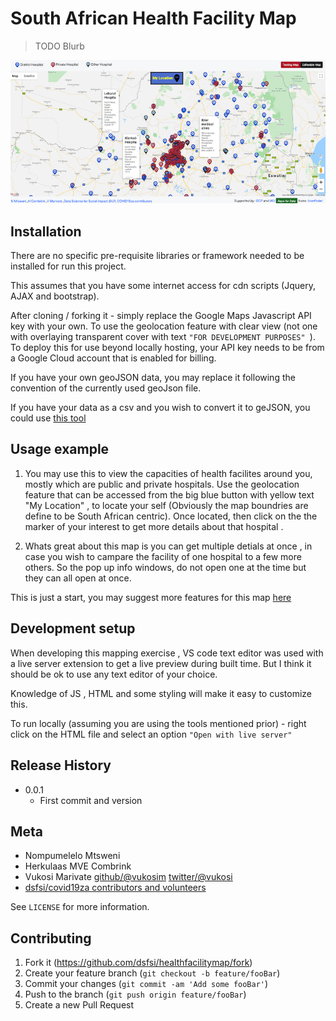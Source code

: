 # South African Health Facility Map
>  TODO Blurb

![](images/updatedmap.png)

## Installation

There are no specific pre-requisite libraries or framework needed to be installed for run this project. 

This assumes that you have some internet access for cdn scripts (Jquery, AJAX and bootstrap). 

After cloning / forking it - simply replace the Google Maps Javascript API key with your own. To use the geolocation feature with clear view (not one with overlaying transparent cover with text  `"FOR DEVELOPMENT PURPOSES" `). To deploy this for use beyond locally hosting, your API key needs to be from a Google Cloud account that is enabled for billing. 

If you have your own geoJSON data, you may replace it following the convention of the currently used geoJson file.

If you have your data as a csv and you wish to convert it to geJSON, you could use [this tool](https://www.convertcsv.com/csv-to-geojson.htm)  

## Usage example

1. You may use this to view the capacities of health facilites around you, mostly which are public and private hospitals. Use the geolocation feature that can be accessed from the big blue button with yellow text "My Location" , to locate your self (Obviously the map boundries are define to be South African centric). 
Once located, then click on the the marker of your interest to get more details about that hospital . 

2. Whats great about this map is you can get multiple detials at once , in case you wish to campare the facility of one hospital to a few more others. So the pop up info windows, do not open one at the time but they can all open at once. 

This is just a start, you may suggest more features for this map [here](https://docs.google.com/forms/d/e/1FAIpQLSeMm5zm-syGnw-l06QV2q6caFtNldS3nBsAoIPzs3G2e4-ncg/viewform)


## Development setup

When developing this mapping exercise , VS code text editor was used  with a live server extension  to get a live preview during built time. But I think it should be ok to use any text editor of your choice. 

Knowledge of JS , HTML and some styling will make it easy to customize this. 

To run locally (assuming you are using the tools mentioned prior) - right click on the HTML file and select an option  `"Open with live server" `

## Release History

* 0.0.1
    * First commit and version

## Meta

- Nompumelelo Mtsweni
- Herkulaas MVE Combrink
- Vukosi Marivate [github/@vukosim](https://github.com/vukosim) [twitter/@vukosi](https://twitter.com/vukosi)
- [dsfsi/covid19za contributors and volunteers](https://github.com/dsfsi/covid19za)

See ``LICENSE`` for more information.

## Contributing

1. Fork it (<https://github.com/dsfsi/healthfacilitymap/fork>)
2. Create your feature branch (`git checkout -b feature/fooBar`)
3. Commit your changes (`git commit -am 'Add some fooBar'`)
4. Push to the branch (`git push origin feature/fooBar`)
5. Create a new Pull Request

